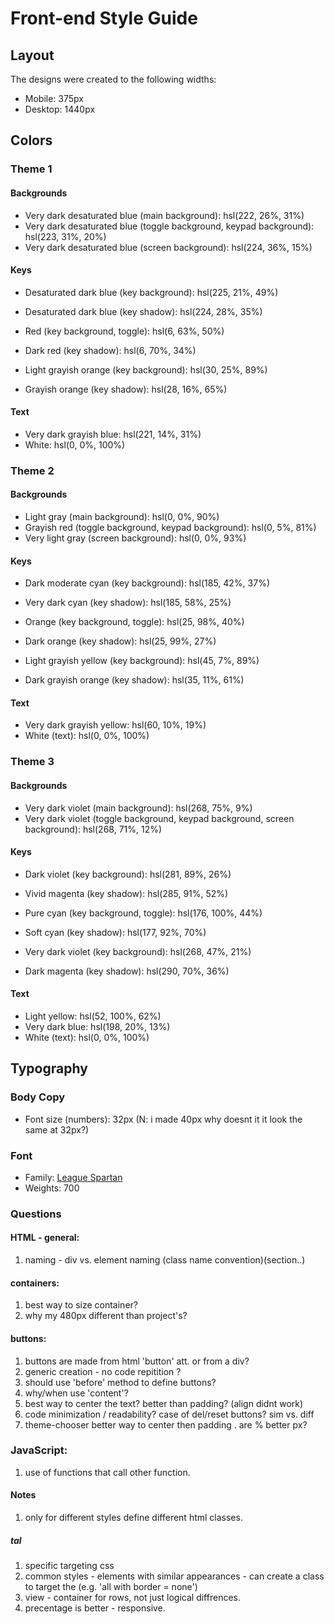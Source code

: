# Front-end Style Guide

## Layout

The designs were created to the following widths:

- Mobile: 375px
- Desktop: 1440px

## Colors

### Theme 1

#### Backgrounds

- Very dark desaturated blue (main background): hsl(222, 26%, 31%)
- Very dark desaturated blue (toggle background, keypad background): hsl(223, 31%, 20%)
- Very dark desaturated blue (screen background): hsl(224, 36%, 15%)

#### Keys

- Desaturated dark blue (key background): hsl(225, 21%, 49%)
- Desaturated dark blue (key shadow): hsl(224, 28%, 35%)

- Red (key background, toggle): hsl(6, 63%, 50%)
- Dark red (key shadow): hsl(6, 70%, 34%)

- Light grayish orange (key background): hsl(30, 25%, 89%)
- Grayish orange (key shadow): hsl(28, 16%, 65%)

#### Text

- Very dark grayish blue: hsl(221, 14%, 31%)
- White: hsl(0, 0%, 100%)

### Theme 2

#### Backgrounds

- Light gray (main background): hsl(0, 0%, 90%)
- Grayish red (toggle background, keypad background): hsl(0, 5%, 81%)
- Very light gray (screen background): hsl(0, 0%, 93%)

#### Keys

- Dark moderate cyan (key background): hsl(185, 42%, 37%)
- Very dark cyan (key shadow): hsl(185, 58%, 25%)

- Orange (key background, toggle): hsl(25, 98%, 40%)
- Dark orange (key shadow): hsl(25, 99%, 27%)

- Light grayish yellow (key background): hsl(45, 7%, 89%)
- Dark grayish orange (key shadow): hsl(35, 11%, 61%)

#### Text

- Very dark grayish yellow: hsl(60, 10%, 19%)
- White (text): hsl(0, 0%, 100%)

### Theme 3

#### Backgrounds

- Very dark violet (main background): hsl(268, 75%, 9%)
- Very dark violet (toggle background, keypad background, screen background): hsl(268, 71%, 12%)

#### Keys

- Dark violet (key background): hsl(281, 89%, 26%)
- Vivid magenta (key shadow): hsl(285, 91%, 52%)

- Pure cyan (key background, toggle): hsl(176, 100%, 44%)
- Soft cyan (key shadow): hsl(177, 92%, 70%)

- Very dark violet (key background): hsl(268, 47%, 21%)
- Dark magenta (key shadow): hsl(290, 70%, 36%)

#### Text

- Light yellow: hsl(52, 100%, 62%)
- Very dark blue: hsl(198, 20%, 13%)
- White (text): hsl(0, 0%, 100%)

## Typography

### Body Copy

- Font size (numbers): 32px         (N: i made 40px why doesnt it                                     it  look the same at 32px?)

### Font

- Family: [League Spartan](https://fonts.google.com/specimen/League+Spartan)
- Weights: 700






### Questions

#### HTML - general:
1. naming - div vs. element naming (class name convention)(section..)

#### containers:
1. best way to size container?
2. why my 480px different than project's?


#### buttons:
1. buttons are made from html 'button' att. or from a div?
2. generic creation - no code repitition ? 
3. should use 'before' method to define buttons?
4. why/when use 'content'?
5. best way to center the text? better than padding? (align didnt work)
6. code minimization / readability? case of del/reset buttons? sim vs. diff
7. theme-chooser better way to center then padding . are % better px?


### JavaScript:
1. use of functions that call other function.


#### Notes
1. only for different styles define different html classes.


##### tal
1. specific targeting css
2. common styles - elements with similar appearances - can create a class to target the (e.g. 'all with border = none')
3. view - container for rows, not just logical diffrences.
4. precentage is better - responsive. 
